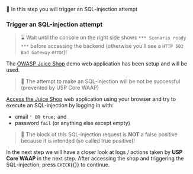 <!--
SPDX-FileCopyrightText: 2025 United Security Providers AG, Switzerland

SPDX-License-Identifier: GPL-3.0-only
-->

&#127919; In this step you will trigger an SQL-injection attempt

### Trigger an SQL-injection attempt

> &#8987; Wait until the console on the right side shows `*** Scenario ready ***` before accessing the backend (otherwise you'll see a `HTTP 502 Bad Gateway` error)!

The [OWASP Juice Shop]({{TRAFFIC_HOST1_80}}) demo web application has been setup and will be used.

> &#128270; The attempt to make an SQL-injection will be not be successful (prevented by USP Core WAAP)

[Access the Juice Shop]({{TRAFFIC_HOST1_80}}) web application using your browser and try to execute an SQL-injection by logging in with:

* email `' OR true;` and
* password `fail` (or anything else except empty)

> &#128270; The block of this SQL-injection request is **NOT** a false positive because it is intended (so called true positive)!

In the next step we will have a closer look at logs / actions taken by **USP Core WAAP** in the next step. After accessing the shop and triggering the SQL-injection, press `CHECK`{{}} to continue.